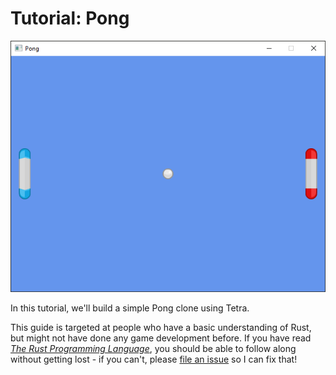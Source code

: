# Tutorial: Pong

![Screenshot of Pong](./images/screenshot.png)

In this tutorial, we'll build a simple Pong clone using Tetra.

This guide is targeted at people who have a basic understanding of Rust, but might not have done any game development before. If you have read [_The Rust Programming Language_](https://doc.rust-lang.org/book/), you should be able to follow along without getting lost - if you can't, please [file an issue](https://github.com/17cupsofcoffee/tetra/issues) so I can fix that!
